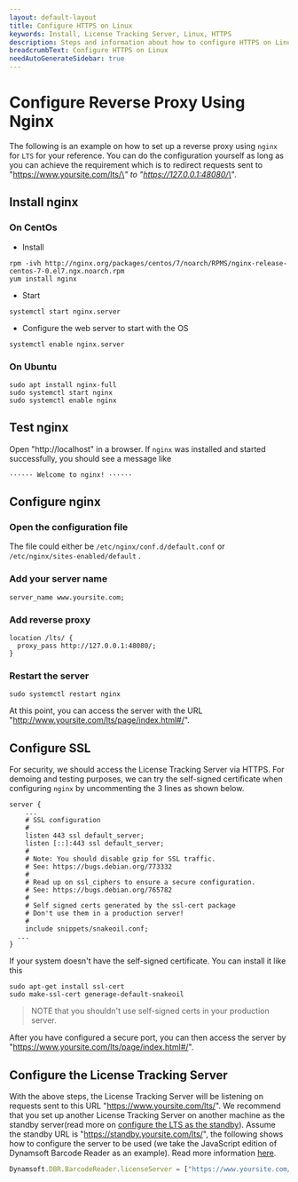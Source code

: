 ```yaml
---
layout: default-layout
title: Configure HTTPS on Linux
keywords: Install, License Tracking Server, Linux, HTTPS
description: Steps and information about how to configure HTTPS on Linux
breadcrumbText: Configure HTTPS on Linux
needAutoGenerateSidebar: true
---
```


# Configure Reverse Proxy Using Nginx

The following is an example on how to set up a reverse proxy using `nginx` for `LTS` for your reference. You can do the configuration yourself as long as you can achieve the requirement which is to redirect requests sent to "https://www.yoursite.com/lts/\*" to "https://127.0.0.1:48080/\*".

## Install nginx

###	On CentOs

* Install

``` shell
rpm -ivh http://nginx.org/packages/centos/7/noarch/RPMS/nginx-release-centos-7-0.el7.ngx.noarch.rpm 
yum install nginx
```

* Start

``` shell
systemctl start nginx.server
```

* Configure the web server to start with the OS

``` shell
systemctl enable nginx.server 
```

### On Ubuntu

``` shell
sudo apt install nginx-full
sudo systemctl start nginx
sudo systemctl enable nginx
```

## Test nginx

Open "http://localhost" in a browser. If `nginx` was installed and started successfully, you should see a message like

``` text
······ Welcome to nginx! ······ 
```

## Configure nginx

### Open the configuration file

The file could either be `/etc/nginx/conf.d/default.conf` or `/etc/nginx/sites-enabled/default` .

### Add your server name

``` shell
server_name www.yoursite.com;
```

### Add reverse proxy

``` shell
location /lts/ {
  proxy_pass http://127.0.0.1:48080/;
}
```

### Restart the server

``` shell
sudo systemctl restart nginx
```

At this point, you can access the server with the URL "http://www.yoursite.com/lts/page/index.html#/".

## Configure SSL

For security, we should access the License Tracking Server via HTTPS. For demoing and testing purposes, we can try the self-signed certificate when configuring `nginx` by uncommenting the 3 lines as shown below.

``` shell
server {
	...
	# SSL configuration
	#
	listen 443 ssl default_server;
	listen [::]:443 ssl default_server;
	#
	# Note: You should disable gzip for SSL traffic.
	# See: https://bugs.debian.org/773332
	#
	# Read up on ssl_ciphers to ensure a secure configuration.
	# See: https://bugs.debian.org/765782
	#
	# Self signed certs generated by the ssl-cert package
	# Don't use them in a production server!
	#
	include snippets/snakeoil.conf;
  ...
}
```

If your system doesn't have the self-signed certificate. You can install it like this

``` shell
sudo apt-get install ssl-cert
sudo make-ssl-cert generage-default-snakeoil
```

> NOTE that you shouldn't use self-signed certs in your production server.

After you have configured a secure port, you can then access the server by "https://www.yoursite.com/lts/page/index.html#/".

## Configure the License Tracking Server

With the above steps, the License Tracking Server will be listening on requests sent to this URL "https://www.yoursite.com/lts/". We recommend that you set up another License Tracking Server on another machine as the standby server(read more on [configure the LTS as the standby]({{site.selfhosting}}manageLTS.html#configure-a-standby-lts)). Assume the standby URL is "https://standby.yoursite.com/lts/", the following shows how to configure the server to be used (we take the JavaScript edition of Dynamsoft Barcode Reader as an example). Read more information [here]({{site.common}}mechanism.html#configure-lts).

``` javascript
Dynamsoft.DBR.BarcodeReader.licenseServer = ["https://www.yoursite.com/lts/", "https://standby.yoursite.com/lts/"];
```